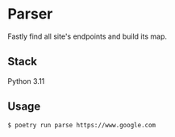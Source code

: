 # Parser
Fastly find all site's endpoints and build its map.

## Stack
Python 3.11


## Usage
```bash
$ poetry run parse https://www.google.com
```
